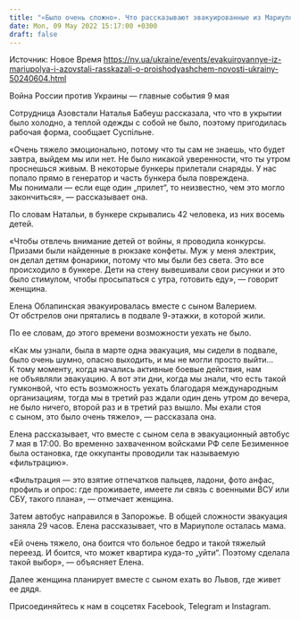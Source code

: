 ```yaml
---
title: "«Было очень сложно». Что рассказывают эвакуированные из Мариуполя и Азовстали"
date: Mon, 09 May 2022 15:17:00 +0300
draft: false
---
```

Источник: Новое Время https://nv.ua/ukraine/events/evakuirovannye-iz-mariupolya-i-azovstali-rasskazali-o-proishodyashchem-novosti-ukrainy-50240604.html


Война России против Украины — главные события 9 мая

Сотрудница Азовстали Наталья Бабеуш рассказала, что что в укрытии было холодно, а теплой одежды с собой не было, поэтому пригодилась рабочая форма, сообщает Суспільне.

«Очень тяжело эмоционально, потому что ты сам не знаешь, что будет завтра, выйдем мы или нет. Не было никакой уверенности, что ты утром проснешься живым. В некоторые бункеры прилетали снаряды. У нас попало прямо в генератор и часть бункера была повреждена. Мы понимали — если еще один „прилет“, то неизвестно, чем это могло закончиться», — рассказывает она.

По словам Натальи, в бункере скрывались 42 человека, из них восемь детей.

«Чтобы отвлечь внимание детей от войны, я проводила конкурсы. Призами были найденные в рюкзаке конфеты. Муж у меня электрик, он делал детям фонарики, потому что мы были без света. Это все происходило в бункере. Дети на стену вывешивали свои рисунки и это было стимулом, чтобы просыпаться с утра, готовить еду», — говорит женщина.

Елена Облапинская эвакуировалась вместе с сыном Валерием. От обстрелов они прятались в подвале 9-этажки, в которой жили.

По ее словам, до этого времени возможности уехать не было.

«Как мы узнали, была в марте одна эвакуация, мы сидели в подвале, было очень шумно, опасно выходить, и мы не могли просто выйти… К тому моменту, когда начались активные боевые действия, нам не объявляли эвакуацию. А вот эти дни, когда мы знали, что есть такой гумконвой, что есть возможность уехать благодаря международным организациям, тогда мы в третий раз ждали один день утром до вечера, не было ничего, второй раз и в третий раз вышло. Мы ехали стоя с сыном, это было очень тяжело», — рассказала она.

Елена рассказывает, что вместе с сыном села в эвакуационный автобус 7 мая в 17:00. Во временно захваченном войсками РФ селе Безименное была остановка, где оккупанты проводили так называемую «фильтрацию».

«Фильтрация — это взятие отпечатков пальцев, ладони, фото анфас, профиль и опрос: где проживаете, имеете ли связь с военными ВСУ или СБУ, такого плана», — отмечает женщина.

Затем автобус направился в Запорожье. В общей сложности эвакуация заняла 29 часов. Елена рассказывает, что в Мариуполе осталась мама.

«Ей очень тяжело, она боится что больное бедро и такой тяжелый переезд. И боится, что может квартира куда-то „уйти“. Поэтому сделала такой выбор», — объясняет Елена.

Далее женщина планирует вместе с сыном ехать во Львов, где живет ее дядя.

Присоединяйтесь к нам в соцсетях Facebook, Telegram и Instagram.
